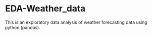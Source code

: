 # EDA-Weather_data
This is an exploratory data analysis of weather forecasting data using python (pandas).
